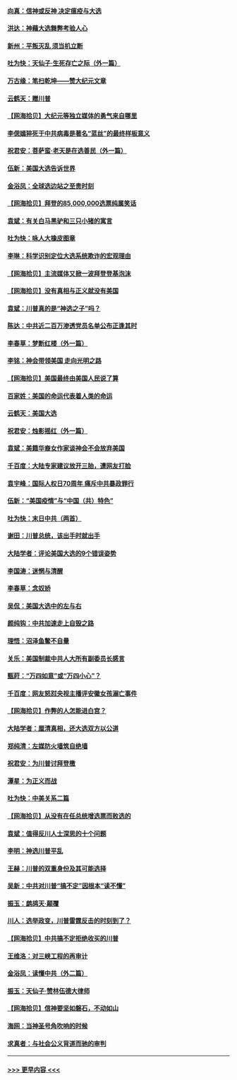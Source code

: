 #### [向真：信神或反神 决定瘟疫与大选](../pages/nsc993/n12632710.md?t=12201502) 
#### [洪达：神藉大选舞弊考验人心](../pages/nsc993/n12631962.md?t=12201502) 
#### [新州：平叛灭乱  须当机立断](../pages/nsc993/n12631946.md?t=12201502) 
#### [吐为快：天仙子‧生死存亡之际（外一篇）](../pages/nsc993/n12631927.md?t=12201502) 
#### [万古缘：笔扫乾坤——赞大纪元文章](../pages/nsc993/n12631922.md?t=12201502) 
#### [云鹤天：赠川普](../pages/nsc993/n12631823.md?t=12201502) 
#### [【网海拾贝】大纪元等独立媒体的勇气来自哪里](../pages/nsc993/n12629961.md?t=12201502) 
#### [李偲嫣猝死于中共病毒是著名“蓝丝”的最终样板意义](../pages/nsc993/n12628812.md?t=12201502) 
#### [祝君安：菩萨蛮·老天是在选善民（外一篇）](../pages/nsc993/n12628793.md?t=12201502) 
#### [伍新：美国大选告诉世界](../pages/nsc993/n12628768.md?t=12201502) 
#### [金浴凤：全球选边站之至贵时刻](../pages/nsc993/n12627318.md?t=12201502) 
#### [【网海拾贝】拜登的85,000,000选票纯属笑话](../pages/nsc993/n12626569.md?t=12201502) 
#### [袁斌：有关白马黑驴和三只小猪的寓言](../pages/nsc993/n12626198.md?t=12201502) 
#### [吐为快：咏人大橡皮图章](../pages/nsc993/n12624470.md?t=12201502) 
#### [李琳：科学识别定位大选系统欺诈的宏观理由](../pages/nsc993/n12624340.md?t=12201502) 
#### [【网海拾贝】主流媒体又掀一波拜登登基泡沫](../pages/nsc993/n12624000.md?t=12201502) 
#### [【网海拾贝】没有真相与正义就没有美国](../pages/nsc993/n12621885.md?t=12201502) 
#### [袁斌：川普真的是“神选之子”吗？](../pages/nsc993/n12621749.md?t=12201502) 
#### [陈达：中共近二百万渗透党员名单公布正逢其时](../pages/nsc993/n12620870.md?t=12201502) 
#### [李春草：梦断红楼（外一篇）](../pages/nsc993/n12619122.md?t=12201502) 
#### [李铭：神会带领美国 走向光明之路](../pages/nsc993/n12618584.md?t=12201502) 
#### [【网海拾贝】美国最终由美国人民说了算](../pages/nsc993/n12617255.md?t=12201502) 
#### [百家姓：美国的命运代表着人类的命运](../pages/nsc993/n12615838.md?t=12201502) 
#### [云鹤天：美国大选](../pages/nsc993/n12615994.md?t=12201502) 
#### [祝君安：烛影摇红（外一篇）](../pages/nsc993/n12615975.md?t=12201502) 
#### [袁斌：美籍华裔女作家谈神会不会放弃美国](../pages/nsc993/n12615263.md?t=12201502) 
#### [千百度：大陆专家建议放开三胎，遭网友打脸](../pages/nsc993/n12614456.md?t=12201502) 
#### [袁宇峰：国际人权日70周年 痛斥中共暴政罪行](../pages/nsc993/n12611965.md?t=12201502) 
#### [伍新：“美国疫情”与“中国（共）特色”](../pages/nsc993/n12611463.md?t=12201502) 
#### [吐为快：末日中共（两首）](../pages/nsc993/n12611461.md?t=12201502) 
#### [谢田：川普总统，该出手时就出手](../pages/nsc993/n12610905.md?t=12201502) 
#### [大陆学者：评论美国大选的9个错误姿势](../pages/nsc993/n12609586.md?t=12201502) 
#### [李国涛：迷惘与清醒](../pages/nsc993/n12607532.md?t=12201502) 
#### [李春草：念奴娇](../pages/nsc993/n12607083.md?t=12201502) 
#### [吴侃：美国大选中的左与右](../pages/nsc993/n12607054.md?t=12201502) 
#### [颜纯钩：中共加速走上自毁之路](../pages/nsc993/n12606473.md?t=12201502) 
#### [理悟：沼泽鱼鳖不自量](../pages/nsc993/n12606454.md?t=12201502) 
#### [关乐：美国制裁中共人大所有副委员长感言](../pages/nsc993/n12606442.md?t=12201502) 
#### [甄莳：“万四如意”或“万四小心”？](../pages/nsc993/n12606091.md?t=12201502) 
#### [千百度：网友怒怼央视主播评安徽女孩溺亡事件](../pages/nsc993/n12605370.md?t=12201502) 
#### [【网海拾贝】作弊的人怎能进白宫？](../pages/nsc993/n12603546.md?t=12201502) 
#### [大陆学者：厘清真相，还大选双方以公道](../pages/nsc993/n12603475.md?t=12201502) 
#### [郑纯清：左媒防火墙筑自绝墙](../pages/nsc993/n12602226.md?t=12201502) 
#### [祝君安：为川普讨拜登檄](../pages/nsc993/n12602199.md?t=12201502) 
#### [潭星：为正义而战](../pages/nsc993/n12600926.md?t=12201502) 
#### [吐为快：中美关系二篇](../pages/nsc993/n12600908.md?t=12201502) 
#### [【网海拾贝】从没有在任总统增选票而败选的](../pages/nsc993/n12600435.md?t=12201502) 
#### [袁斌：值得反川人士深思的十个问题](../pages/nsc993/n12600332.md?t=12201502) 
#### [李明：神选川普平乱](../pages/nsc993/n12599751.md?t=12201502) 
#### [王赫：川普的双重身份及其可能选择](../pages/nsc993/n12599723.md?t=12201502) 
#### [吴新：中共对川普“搞不定”因根本“读不懂”](../pages/nsc993/n12599502.md?t=12201502) 
#### [振玉：鹧鸪天‧颠覆](../pages/nsc993/n12599494.md?t=12201502) 
#### [川人：选举政变，川普雷霆反击的时刻到了？](../pages/nsc993/n12599291.md?t=12201502) 
#### [【网海拾贝】中共搞不定拒绝收买的川普](../pages/nsc993/n12598955.md?t=12201502) 
#### [王维洛：对三峡工程的再审计](../pages/nsc993/n12598436.md?t=12201502) 
#### [金浴凤：读懂中共（外二篇）](../pages/nsc993/n12597943.md?t=12201502) 
#### [振玉：天仙子‧赞林伍德大律师](../pages/nsc993/n12597929.md?t=12201502) 
#### [【网海拾贝】信神要坚如磐石，不动如山](../pages/nsc993/n12597901.md?t=12201502) 
#### [海网：当神圣号角吹响的时候](../pages/nsc993/n12595891.md?t=12201502) 
#### [求真者：与社会公义背道而驰的审判](../pages/nsc993/n12595868.md?t=12201502) 

----
#### [ >>> 更早内容 <<< ](../indexes/nsc993-earlier.md)
